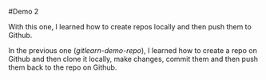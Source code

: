 #Demo 2

With this one, I learned how to create repos locally and then push them to Github.

In the previous one (*gitlearn-demo-repo*), I learned how to create a repo on Github and then clone it locally, make changes, commit them and then push them back to the repo on Github.